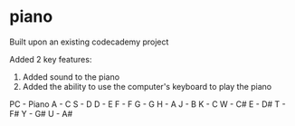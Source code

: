 # piano

Built upon an existing codecademy project


Added 2 key features:
1) Added sound to the piano 
2) Added the ability to use the computer's keyboard to play the piano

PC - Piano
A  - C
S  - D
D  - E
F  - F
G  - G
H  - A
J  - B
K  - C
W  - C#
E  - D#
T  - F#
Y  - G#
U  - A#
